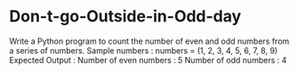 # Don-t-go-Outside-in-Odd-day
Write a Python program to count the number of even and odd numbers from a series of numbers.    Sample numbers : numbers = (1, 2, 3, 4, 5, 6, 7, 8, 9)   Expected Output :  Number of even numbers : 5  Number of odd numbers : 4
